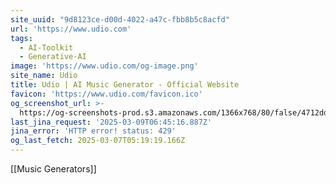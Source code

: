 ```yaml
---
site_uuid: "9d8123ce-d00d-4022-a47c-fbb8b5c8acfd"
url: 'https://www.udio.com'
tags:
  - AI-Toolkit
  - Generative-AI
image: 'https://www.udio.com/og-image.png'
site_name: Udio
title: Udio | AI Music Generator - Official Website
favicon: 'https://www.udio.com/favicon.ico'
og_screenshot_url: >-
  https://og-screenshots-prod.s3.amazonaws.com/1366x768/80/false/4712dd8ae1e7383caffd8ec99bee7fb05175116ad55b504f1177d24ab60c8a4f.jpeg
last_jina_request: '2025-03-09T06:45:16.887Z'
jina_error: 'HTTP error! status: 429'
og_last_fetch: 2025-03-07T05:19:19.166Z
---
```

[[Music Generators]]

